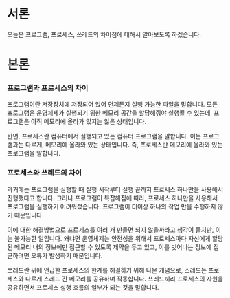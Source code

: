 # 서론

오늘은 프로그램, 프로세스, 쓰레드의 차이점에 대해서 알아보도록 하겠습니다.

# 본론

### 프로그램과 프로세스의 차이

프로그램이란 저장장치에 저장되어 있어 언제든지 실행 가능한 파일을 말합니다. 모든 프로그램은 운영체제가 실행되기 위한 메모리 공간을 할당해줘야 실행될 수 있는데, 프로그램은 아직 메모리에 올라가 있지는 않은 상태입니다.

반면, 프로세스란 컴퓨터에서 실행되고 있는 컴퓨터 프로그램을 말합니다. 이는 프로그램과는 다르게, 메모리에 올라와 있는 상태입니다. 즉, 프로세스란 메모리에 올라와 있는 프로그램을 말합니다.

### 프로세스와 쓰레드의 차이

과거에는 프로그램을 실행할 때 실행 시작부터 실행 끝까지 프로세스 하나만을 사용해서 진행했다고 합니다. 그러나 프로그램이 복잡해짐에 따라, 프로세스 하나만을 사용해서 프로그램을 실행하기 어려워졌습니다. 프로그램이 더이상 하나의 작업 만을 수행하지 않기 때문입니다.

이에 대한 해결방법으로 프로세스를 여러 개 만들면 되지 않을까라고 생각이 들지만, 이는 불가능한 일입니다. 왜냐면 운영체제는 안전성을 위해서 프로세스마다 자신에게 할당된 메모리 내의 정보에만 접근할 수 있도록 제약을 두고 있고, 이를 벗어나는 정보에 접근하려면 오류가 발생하기 때문입니다.

쓰레드란 위에 언급한 프로세스의 한계를 해결하기 위해 나온 개념으로, 스레드는 프로세스와 다르게 스레드 간 메모리를 공유하며 작동합니다. 쓰레드끼리 프로세스의 자원을 공유하면서 프로세스 실행 흐름의 일부가 되는 것을 말합니다.
